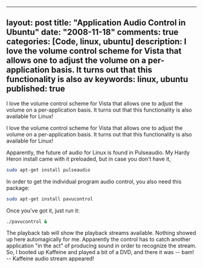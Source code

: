 
---
layout: post
title: "Application Audio Control in Ubuntu"
date: "2008-11-18"
comments: true
categories: [Code, linux, ubuntu]
description: I love the volume control scheme for Vista that allows one to adjust the volume on a per-application basis.  It turns out that this functionality is also av
keywords: linux, ubuntu
published: true
---

I love the volume control scheme for Vista that allows one to adjust the volume on a per-application basis.  It turns out that this functionality is also available for Linux!
<!--more-->

I love the volume control scheme for Vista that allows one to adjust the volume on a per-application basis.  It turns out that this functionality is also available for Linux!

Apparently, the future of audio for Linux is found in Pulseaudio.  My Hardy Heron install came with it preloaded, but in case you don't have it,

```bash
sudo apt-get install pulseaudio
```

In order to get the individual program audio control, you also need this package:

```bash
sudo apt-get install pavucontrol
```

Once you've got it, just run it:

```bash
./pavucontrol &
```

The playback tab will show the playback streams available.  Nothing showed up here automagically for me.  Apparently the control has to catch another application "in the act" of producing sound in order to recognize the stream.  So, I booted up Kaffeine and played a bit of a DVD, and there it was -- bam! -- Kaffeine audio stream appeared!

  
